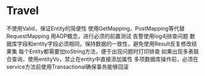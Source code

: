# Travel

不使用Valid，保证Entity的简便性
使用GetMapping，PostMapping等代替RequestMapping
用AOP概念，进行必须的前置测试
告警使用log4j排查问题
数据库字段和entity字段必须相同，保持数据的一致性，避免使用Result反复修改结果集
每个Entity都需要加toString方法，便于出现问题时打印排查
如果出现多表联合查询，使用entityVo，禁止在entity中直接添加属性
多项数据库操作前，必须在service方法前使用Transactional确保事务能够回滚
